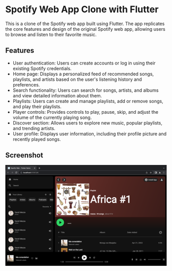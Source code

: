 # Spotify Web App Clone with Flutter

This is a clone of the Spotify web app built using Flutter. The app replicates the core features and design of the original Spotify web app, allowing users to browse and listen to their favorite music.

## Features

- User authentication: Users can create accounts or log in using their existing Spotify credentials.
- Home page: Displays a personalized feed of recommended songs, playlists, and artists based on the user's listening history and preferences.
- Search functionality: Users can search for songs, artists, and albums and view detailed information about them.
- Playlists: Users can create and manage playlists, add or remove songs, and play their playlists.
- Player controls: Provides controls to play, pause, skip, and adjust the volume of the currently playing song.
- Discover section: Allows users to explore new music, popular playlists, and trending artists.
- User profile: Displays user information, including their profile picture and recently played songs.

## Screenshot

![Screenshot](assets/images/readme.png)
